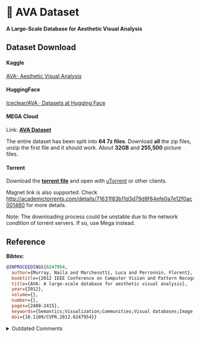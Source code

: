 # :flower_playing_cards: AVA Dataset

**A Large-Scale Database for Aesthetic Visual Analysis**

## Dataset Download

#### Kaggle

[AVA- Aesthetic Visual Analysis](https://www.kaggle.com/datasets/nicolacarrassi/ava-aesthetic-visual-assessment?resource=download)

#### HuggingFace

[Iceclear/AVA · Datasets at Hugging Face](https://huggingface.co/datasets/Iceclear/AVA)

#### MEGA Cloud

Link: **[AVA Dataset](https://mega.nz/folder/9b520Lzb#2gIa1fgAzr677dcHKxjmtQ)**

The entire dataset has been split into **64 7z files**. Download **all** the zip files, unzip the first file and it should work. About **32GB** and **255,500** picture files.

#### Torrent

Download the **[torrent file](http://academictorrents.com/download/71631f83b11d3d79d8f84efe0a7e12f0ac001460.torrent)** and open with [uTorrent](http://www.utorrent.com/) or other clients.

Magnet link is also supported. Check http://academictorrents.com/details/71631f83b11d3d79d8f84efe0a7e12f0ac001460 for more details.

Note: The downloading process could be unstable due to the network condition of torrent servers. If so, use Mega instead.


## Reference

**Bibtex:**

```bibtex
@INPROCEEDINGS{6247954,
  author={Murray, Naila and Marchesotti, Luca and Perronnin, Florent},
  booktitle={2012 IEEE Conference on Computer Vision and Pattern Recognition},
  title={AVA: A large-scale database for aesthetic visual analysis},
  year={2012},
  volume={},
  number={},
  pages={2408-2415},
  keywords={Semantics;Visualization;Communities;Visual databases;Image color analysis;Social network services},
  doi={10.1109/CVPR.2012.6247954}}
```

<details>
  <summary>Outdated Comments</summary>

[http://www.lucamarchesotti.com/](http://www.lucamarchesotti.com/) contains the download link

For the sake of convenience, I put the download link above (via [Reddit](https://redd.it/5sa3ag))

AVA is a large-Scale database for aesthetic visual analysis containing 250000+ photos from dpchallenge.com.

Happy downloading~ :sunglasses:


Fing

2016-11-13

</details>
